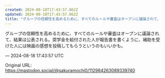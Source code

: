 ```yaml
---
created: 2024-08-18T17:43:57.862Z
updated: 2024-08-18T17:43:57.862Z
title: "グループの信頼性を高めるために、すべてのルールや審査はオープンに議論されて、結果[...]"
---
```


<p>グループの信頼性を高めるために、すべてのルールや審査はオープンに議論されて、結果は公表される。奨学金を給付された人が報告書を書くように、補助を受けた人には映画の感想を投稿してもらうというのもいいかも。</p>

&mdash; 2024-08-18 17:43:57 UTC

Original URL: https://mastodon.social/@sakuramochi0/112984263089339740
